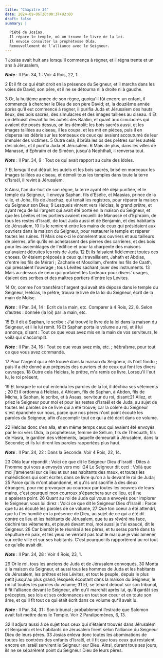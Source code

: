 ```yaml
---
title: "Chapitre 34"
date: 2024-09-06T20:00:37+02:00
draft: false
summary: |
  
  Piété de Josias.
  Il répare le temple, où on trouve le livre de la loi.
  Il envoie consulter la prophétesse Olda.
  Renouvellement de l’alliance avec le Seigneur.
---
```



1 Josias avait huit ans lorsqu'il commença à régner, et il régna trente et un ans à Jérusalem,

***Note*** :  II Par. 34, 1 : Voir 4 Rois, 22, 1.

2 Et il fit ce qui était droit en la présence du Seigneur, et il marcha dans les voies de David, son père, et il ne se détourna ni à droite ni à gauche.


3 Or, la huitième année de son règne, quoiqu'il fût encore un enfant, il commença à chercher le Dieu de son père David; et, la douzième année après qu'il eut commencé à régner, il purifia Juda et Jérusalem des hauts lieux, des bois sacrés, des simulacres et des images taillées au ciseau. 4 Et on détruisit devant lui les autels des Baalim, et quant aux simulacres qui avaient été posés dessus, on les démolit; les bois sacrés aussi, et les images taillées au ciseau, il les coupa, et les mit en pièces, puis il en dispersa les débris sur les tombeaux de ceux qui avaient accoutumé de leur immoler des victimes. 5 Outre cela, il brûla les os des prêtres sur les autels des idoles, et il purifia Juda et Jérusalem. 6 Mais de plus, dans les villes de Manassé, d'Ephraïm et de Siméon, jusqu'à Nephthali, il renversa tout.

***Note*** :  II Par. 34, 6 : Tout ce qui avait rapport au culte des idoles.

7 Et lorsqu'il eut détruit les autels et les bois sacrés, brisé en morceaux les images taillées au ciseau, et démoli tous les temples dans toute la terre d'Israël, il revint à Jérusalem.


8 Ainsi, l'an dix-huit de son règne, la terre ayant été déjà purifiée, et le temple du Seigneur, il envoya Saphan, fils d'Esélie, et Maasias, prince de la ville, et Joha, fils de Joachaz, qui tenait les registres, pour réparer la maison du Seigneur son Dieu; 9 Lesquels vinrent vers Helcias, le grand prêtre, et ayant reçu de lui l'argent qui avait été porté en la maison du Seigneur, et que les Lévites et les portiers avaient recueilli de Manassé et d'Ephraïm, de tous les restes d'Israël, de tout Juda aussi et de Benjamin, et des habitants de Jérusalem, 10 Ils le remirent entre les mains de ceux qui présidaient aux ouvriers dans la maison du Seigneur, pour restaurer le temple et réparer toutes les ruines. 11 Mais ceux-ci le donnèrent aux ouvriers et aux tailleurs de pierres, afin qu'ils en achetassent des pierres des carrières, et des bois pour les assemblages de l'édifice et pour la charpente des maisons qu'avaient détruites les rois de Juda. 12 Et ils faisaient fidèlement toutes ces choses. Or étaient préposés à
ceux qui travaillaient, Jahath et Abdias, d'entre les fils de Mérari ; Zacharie et Mosollam, d'entre les fils de Caath, qui pressaient l'ouvrage ; tous Lévites sachant jouer des instruments. 13 Mais au-dessus de ceux qui portaient les fardeaux pour divers' usages, étaient des scribes et des maîtres portiers d'entre les Lévites.


14 Or, comme l'on transférait l'argent qui avait été déposé dans le temple du Seigneur, Helcias, le prêtre, trouva le livre de la loi du Seigneur, écrit de la main de Moïse.

***Note*** :  II Par. 34, 14 : Ecrit de la main, etc. Comparer à 4 Rois, 22, 8. Selon d’autres : donnée (la loi) par la main, etc.

15 Et il dit à Saphan, le scribe : J'ai trouvé le livre de la loi dans la maison du Seigneur, et il le lui remit. 16 Et Saphan porta le volume au roi, et il lui annonça, disant : Tout ce que vous avez mis en la main de vos serviteurs, le voilà qui s'accomplit.

***Note*** :  II Par. 34, 16 : Tout ce que vous avez mis, etc. ; hébraïsme, pour tout ce que vous avez commandé.

17 Pour l'argent qui a été trouvé dans la maison du Seigneur, ils l'ont fondu ; puis il a été donné aux préposés des ouvriers et de ceux qui font les divers ouvrages. 18 Outre cela Helcias, le prêtre, m'a remis ce livre. Lorsqu'il l'eut lu, le roi présent,


19 Et lorsque le roi eut entendu les paroles de la loi, il déchira ses vêtements ; 20 Et il ordonna à Helcias, à Ahicam, fils de Saphan, à Abdon, fils de Micha, à Saphan, le scribe, et à Asaas, serviteur du roi, disant:21 Allez, et priez le Seigneur pour moi et pour les restes d'Israël et de Juda, au sujet de toutes les paroles de ce livre qui a été trouvé; car la colère du Seigneur s'est épanchée sur nous, parce que nos pères n'ont point écouté les paroles du Seigneur, afin d'accomplir tout ce qui a été écrit dans ce volume.


22 Helcias donc s'en alla, et en même temps ceux qui avaient été envoyés par le roi vers Olda, la prophétesse, femme de Sellum, fils de Thécuath, fils de Hasra, le gardien des vêtements, laquelle demeurait à Jérusalem, dans la Seconde; et ils lui dirent les paroles rapportées plus haut.

***Note*** :  II Par. 34, 22 : Dans la Seconde. Voir 4 Rois, 22, 14.

23 Olda leur répondit : Voici ce que dit le Seigneur Dieu d'Israël : Dites à l'homme qui vous a envoyés vers moi :24 Le Seigneur dit ceci : Voilà que moi j'amènerai sur ce lieu et sur ses habitants des maux, et toutes les malédictions qui sont écrites dans ce livre qu'on a lu devant le roi de Juda; 25 Parce qu'ils m'ont abandonné, et qu'ils ont sacrifié à des dieux étrangers, pour me provoquer au courroux par toutes les oeuvres de leurs mains, c'est pourquoi mon courroux s'épanchera sur ce lieu, et il ne s'apaisera point. 26 Quant au roi de Juda qui vous a envoyés pour implorer le Seigneur, vous lui direz : Voici ce que dit le Seigneur Dieu d'Israël : Parce que tu as écouté les paroles de ce volume, 27 Que ton coeur a été attendri, que tu t'es humilié en la présence de Dieu, au sujet de ce qui a été dit contre ce lieu et les habitants de Jérusalem, que tu as révéré ma face, déchiré tes vêtements, et pleuré devant moi, moi aussi je t'ai exaucé, dit le Seigneur. 28 Car bientôt je te réunirai à tes pères, et tu seras
porté dans ta sépulture en paix, et tes yeux ne verront pas tout le mal que je vais amener sur cette ville et sur ses habitants. C'est pourquoi ils rapportèrent au roi tout ce qu'elle avait dit.

***Note*** :  II Par. 34, 28 : Voir 4 Rois, 23, 1.


29 Or le roi, tous les anciens de Juda et de Jérusalem convoqués, 30 Monta à la maison du Seigneur, et aussi tous les hommes de Juda et les habitants de Jérusalem, les prêtres et les Lévites, et tout le peuple, depuis le plus petit jusqu'au plus grand; lesquels écoutant dans la maison du Seigneur, le roi lut toutes les paroles du volume; 31 Et, se tenant debout sur son tribunal, il fit l'alliance devant le Seigneur, afin qu'il marchât après lui, qu'il gardât ses préceptes, ses lois et ses ordonnances en tout son coeur et en toute son âme, et qu'il fît tout ce qui était écrit dans ce volume qu*il avait lu.

***Note*** :  II Par. 34, 31 : Son tribunal ; probablement l’estrade que Salomon avait fait mettre dans le Temple. Voir 2 Paralipomènes, 6, 13.

32 Il adjura aussi à ce sujet tous ceux qui s'étaient trouvés dans Jérusalem et Benjamin: et les habitants de Jérusalem firent selon l'alliance du Seigneur Dieu de leurs pères. 33 Josias enleva donc toutes les abominations de toutes les contrées des enfants d'Israël, et il fit que tous ceux qui restaient encore en Israël servirent le Seigneur leur Dieu. Ainsi, durant tous ses jours, ils ne se séparèrent point du Seigneur Dieu de leurs pères.

